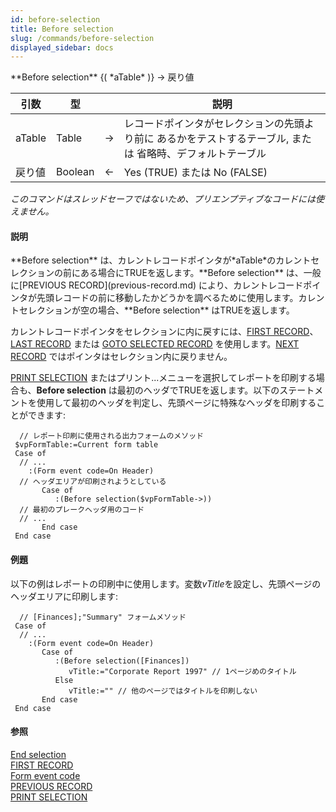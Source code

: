 ```yaml
---
id: before-selection
title: Before selection
slug: /commands/before-selection
displayed_sidebar: docs
---
```


<!--REF #_command_.Before selection.Syntax-->**Before selection** {( *aTable* )} -> 戻り値<!-- END REF-->
<!--REF #_command_.Before selection.Params-->
| 引数 | 型 |  | 説明 |
| --- | --- | --- | --- |
| aTable | Table | &#8594;  | レコードポインタがセレクションの先頭より前に あるかをテストするテーブル, または 省略時、デフォルトテーブル |
| 戻り値 | Boolean | &#8592; | Yes (TRUE) または No (FALSE) |

<!-- END REF-->

*このコマンドはスレッドセーフではないため、プリエンプティブなコードには使えません。*


#### 説明 

<!--REF #_command_.Before selection.Summary-->**Before selection** は、カレントレコードポインタが*aTable*のカレントセレクションの前にある場合にTRUEを返します。<!-- END REF-->**Before selection** は、一般に[PREVIOUS RECORD](previous-record.md) により、カレントレコードポインタが先頭レコードの前に移動したかどうかを調べるために使用します。カレントセレクションが空の場合、**Before selection** はTRUEを返します。

カレントレコードポインタをセレクションに内に戻すには、[FIRST RECORD](first-record.md)、[LAST RECORD](last-record.md) または [GOTO SELECTED RECORD](goto-selected-record.md) を使用します。[NEXT RECORD](next-record.md) ではポインタはセレクション内に戻りません。

[PRINT SELECTION](print-selection.md) またはプリント...メニューを選択してレポートを印刷する場合も、**Before selection** は最初のヘッダでTRUEを返します。以下のステートメントを使用して最初のヘッダを判定し、先頭ページに特殊なヘッダを印刷することができます:

```4d
  // レポート印刷に使用される出力フォームのメソッド
 $vpFormTable:=Current form table
 Case of
  // ...
    :(Form event code=On Header)
  // ヘッダエリアが印刷されようとしている
       Case of
          :(Before selection($vpFormTable->))
  // 最初のプレークヘッダ用のコード
  // ...
       End case
 End case
```

#### 例題 

以下の例はレポートの印刷中に使用します。変数*vTitle*を設定し、先頭ページのヘッダエリアに印刷します:

```4d
  // [Finances];"Summary" フォームメソッド
 Case of
  // ...
    :(Form event code=On Header)
       Case of
          :(Before selection([Finances])
             vTitle:="Corporate Report 1997" // 1ページめのタイトル
          Else
             vTitle:="" // 他のページではタイトルを印刷しない
       End case
 End case
```

#### 参照 

[End selection](end-selection.md)  
[FIRST RECORD](first-record.md)  
[Form event code](form-event-code.md)  
[PREVIOUS RECORD](previous-record.md)  
[PRINT SELECTION](print-selection.md)  
